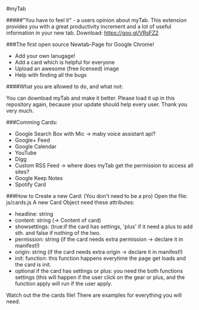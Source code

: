 #myTab

#####"You have to feel it"  - a users opinion about myTab. This extension provides you with a great productivity increment and a lot of useful information in your new tab. Download: https://goo.gl/VRsFZ2

###The first open source Newtab-Page for Google Chrome! 

<ul>
	<li>Add your own lanugage! </li>
	<li>Add a card which is helpful for everyone </li>
	<li>Upload an awesome (free licensed) image </li>
	<li>Help with finding all the bugs</li>
</ul>

####What you are allowed to do, and what not: 
<p> You can download myTab and make it better. Please load it up in this repository again, because your update should help every user. Thank you very much. </p>

###Comming Cards:
<ul>
	<li>Google Search Box with Mic -> maby voice assistant api?</li>
	<li>Google+ Feed</li>
	<li>Google Calendar </li>
	<li>YouTube</li>
	<li>Digg</li>
	<li>Custom RSS Feed -> where does myTab get the permission to access all sites?</li>
	<li>Google Keep Notes</li>
	<li>Spotify Card</li>
</ul>

###How to Create a new Card: (You don't need to be a pro)
Open the file: js/cards.js 
A new Card Object need these attributes: 
<ul> 
<li> headline: string</li>
<li> content: string (-> Content of card)</li>
<li> showsettings: (true:if the card has settings, 'plus' if it need a plus to add sth. and false if nothing of the two. </li>
<li> permission: string (if the card needs extra permission -> declare it in manifest!)</li>
<li> origin: string (if the card needs extra origin -> declare it in manifest!)</li>
<li> init: function: this function happens everytime the page get loads and the card is init.</li>
<li> optional if the card has settings or plus: you need the both functions settings (this will happen if the user click on the gear or plus, and the function apply will run if the user apply.</li>
</ul>
Watch out the the cards file! There are examples for everything you will need.
